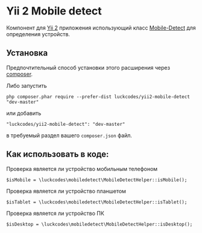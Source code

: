
# Yii 2 Mobile detect

Компонент для [Yii 2](http://www.yiiframework.com/) приложения использующий класс
[Mobile-Detect](https://github.com/serbanghita/Mobile-Detect) для определения устройств.

Установка
------------

Предпочтительный способ установки этого расширения через [composer](http://getcomposer.org/download/).

Либо запустить

```
php composer.phar require --prefer-dist luckcodes/yii2-mobile-detect "dev-master"
```

или добавить

```
"luckcodes/yii2-mobile-detect": "dev-master"
```

в требуемый раздел вашего `composer.json` файл.

Как использовать в коде:
---
Проверка является ли устройство мобильным телефоном

```
$isMobile = \luckcodes\mobiledetect\MobileDetectHelper::isMobile();
```

Проверка является ли устройство планшетом

```
$isTablet = \luckcodes\mobiledetect\MobileDetectHelper::isTablet();
```

Проверка является ли устройство ПК

```
$isDesktop = \luckcodes\mobiledetect\MobileDetectHelper::isDesktop();
```
